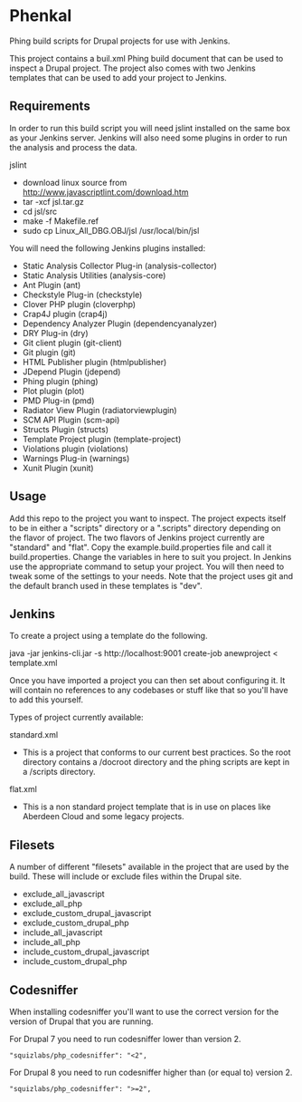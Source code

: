 Phenkal
=======

Phing build scripts for Drupal projects for use with Jenkins.

This project contains a buil.xml Phing build document that can be used to inspect a Drupal project. The project also comes with two Jenkins templates that can be used to add your project to Jenkins.

Requirements
------------

In order to run this build script you will need jslint installed on the same box as your Jenkins server. Jenkins will also need some plugins in order to run the analysis and process the data.

jslint
- download linux source from http://www.javascriptlint.com/download.htm
- tar -xcf jsl.tar.gz
- cd jsl/src
- make -f Makefile.ref
- sudo cp Linux_All_DBG.OBJ/jsl /usr/local/bin/jsl

You will need the following Jenkins plugins installed:

- Static Analysis Collector Plug-in (analysis-collector)
- Static Analysis Utilities (analysis-core)
- Ant Plugin (ant)
- Checkstyle Plug-in (checkstyle)
- Clover PHP plugin (cloverphp)
- Crap4J plugin (crap4j)
- Dependency Analyzer Plugin (dependencyanalyzer)
- DRY Plug-in (dry)
- Git client plugin (git-client)
- Git plugin (git)
- HTML Publisher plugin (htmlpublisher)
- JDepend Plugin (jdepend)
- Phing plugin (phing)
- Plot plugin (plot)
- PMD Plug-in (pmd)
- Radiator View Plugin (radiatorviewplugin)
- SCM API Plugin (scm-api)
- Structs Plugin (structs)
- Template Project plugin (template-project)
- Violations plugin (violations)
- Warnings Plug-in (warnings)
- Xunit Plugin (xunit)

Usage
-----

Add this repo to the project you want to inspect. The project expects itself to be in either a "scripts" directory or a ".scripts" directory depending on the flavor of project. The two flavors of Jenkins project currently are "standard" and "flat".
Copy the example.build.properties file and call it build.properties. Change the variables in here to suit you project.
In Jenkins use the appropriate command to setup your project. You will then need to tweak some of the settings to your needs. Note that the project uses git and the default branch used in these templates is "dev".

Jenkins
-------
To create a project using a template do the following.

java -jar jenkins-cli.jar -s http://localhost:9001 create-job anewproject < template.xml

Once you have imported a project you can then set about configuring it. It will contain no references to any codebases or stuff like that so you'll have to add this yourself.

Types of project currently available:

standard.xml
- This is a project that conforms to our current best practices. So the root directory contains a /docroot directory and the phing scripts are kept in a /scripts directory.

flat.xml
- This is a non standard project template that is in use on places like Aberdeen Cloud and some legacy projects.


Filesets
--------

A number of different "filesets" available in the project that are used by the build. These will include or exclude files within the Drupal site.

- exclude_all_javascript
- exclude_all_php
- exclude_custom_drupal_javascript
- exclude_custom_drupal_php
- include_all_javascript
- include_all_php
- include_custom_drupal_javascript
- include_custom_drupal_php


Codesniffer
-----------

When installing codesniffer you'll want to use the correct version for the version of Drupal that you are running.

For Drupal 7 you need to run codesniffer lower than version 2.

    "squizlabs/php_codesniffer": "<2",

For Drupal 8 you need to run codesniffer higher than (or equal to) version 2.

    "squizlabs/php_codesniffer": ">=2",
